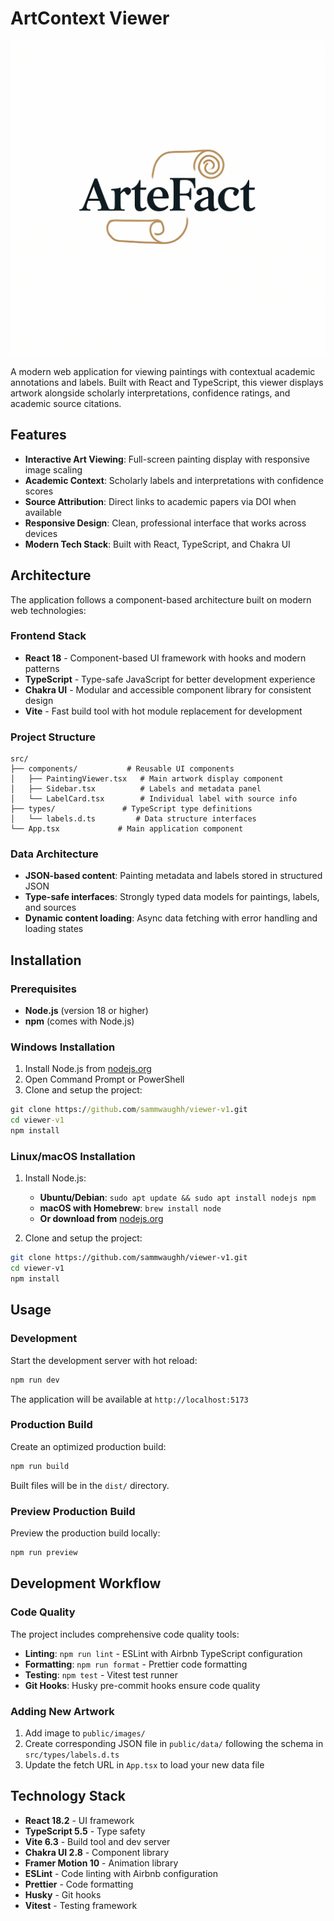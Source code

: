 # ArtContext Viewer

![ArtContext Viewer Logo](public/images/ArteFact.png)

A modern web application for viewing paintings with contextual academic annotations and labels. Built with React and TypeScript, this viewer displays artwork alongside scholarly interpretations, confidence ratings, and academic source citations.

## Features

- **Interactive Art Viewing**: Full-screen painting display with responsive image scaling
- **Academic Context**: Scholarly labels and interpretations with confidence scores
- **Source Attribution**: Direct links to academic papers via DOI when available
- **Responsive Design**: Clean, professional interface that works across devices
- **Modern Tech Stack**: Built with React, TypeScript, and Chakra UI

## Architecture

The application follows a component-based architecture built on modern web technologies:

### Frontend Stack

- **React 18** - Component-based UI framework with hooks and modern patterns
- **TypeScript** - Type-safe JavaScript for better development experience
- **Chakra UI** - Modular and accessible component library for consistent design
- **Vite** - Fast build tool with hot module replacement for development

### Project Structure

```
src/
├── components/           # Reusable UI components
│   ├── PaintingViewer.tsx   # Main artwork display component
│   ├── Sidebar.tsx          # Labels and metadata panel
│   └── LabelCard.tsx        # Individual label with source info
├── types/               # TypeScript type definitions
│   └── labels.d.ts         # Data structure interfaces
└── App.tsx             # Main application component
```

### Data Architecture

- **JSON-based content**: Painting metadata and labels stored in structured JSON
- **Type-safe interfaces**: Strongly typed data models for paintings, labels, and sources
- **Dynamic content loading**: Async data fetching with error handling and loading states

## Installation

### Prerequisites

- **Node.js** (version 18 or higher)
- **npm** (comes with Node.js)

### Windows Installation

1. Install Node.js from [nodejs.org](https://nodejs.org/)
2. Open Command Prompt or PowerShell
3. Clone and setup the project:

```cmd
git clone https://github.com/sammwaughh/viewer-v1.git
cd viewer-v1
npm install
```

### Linux/macOS Installation

1. Install Node.js:

   - **Ubuntu/Debian**: `sudo apt update && sudo apt install nodejs npm`
   - **macOS with Homebrew**: `brew install node`
   - **Or download from** [nodejs.org](https://nodejs.org/)

2. Clone and setup the project:

```bash
git clone https://github.com/sammwaughh/viewer-v1.git
cd viewer-v1
npm install
```

## Usage

### Development

Start the development server with hot reload:

```bash
npm run dev
```

The application will be available at `http://localhost:5173`

### Production Build

Create an optimized production build:

```bash
npm run build
```

Built files will be in the `dist/` directory.

### Preview Production Build

Preview the production build locally:

```bash
npm run preview
```

## Development Workflow

### Code Quality

The project includes comprehensive code quality tools:

- **Linting**: `npm run lint` - ESLint with Airbnb TypeScript configuration
- **Formatting**: `npm run format` - Prettier code formatting
- **Testing**: `npm test` - Vitest test runner
- **Git Hooks**: Husky pre-commit hooks ensure code quality

### Adding New Artwork

1. Add image to `public/images/`
2. Create corresponding JSON file in `public/data/` following the schema in `src/types/labels.d.ts`
3. Update the fetch URL in `App.tsx` to load your new data file

## Technology Stack

- **React 18.2** - UI framework
- **TypeScript 5.5** - Type safety
- **Vite 6.3** - Build tool and dev server
- **Chakra UI 2.8** - Component library
- **Framer Motion 10** - Animation library
- **ESLint** - Code linting with Airbnb configuration
- **Prettier** - Code formatting
- **Husky** - Git hooks
- **Vitest** - Testing framework
